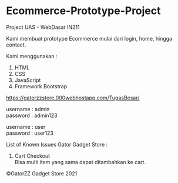 # Ecommerce-Prototype-Project
Project UAS - WebDasar IN211

Kami membuat prototype Ecommerce mulai dari login, home, hingga contact.

Kami menggunakan :
1. HTML
2. CSS
3. JavaScript
4. Framework Bootstrap

https://gatorzzstore.000webhostapp.com/TugasBesar/

username : admin <br />
password : admin123

username : user <br />
password : user123

List of Known Issues Gator Gadget Store : <br />
1. Cart Checkout <br /> Bisa multi item yang sama dapat ditambahkan ke cart. <br />

©GatorZZ Gadget Store 2021
